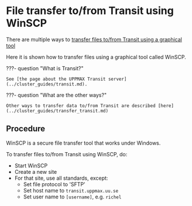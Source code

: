 # File transfer to/from Transit using WinSCP

There are multiple ways to [transfer files to/from Transit using a graphical tool](../cluster_guides/transit_file_transfer_using_gui.md)

Here it is shown how to transfer files using a graphical tool called WinSCP.

???- question "What is Transit?"

    See [the page about the UPPMAX Transit server](../cluster_guides/transit.md).

???- question "What are the other ways?"

    Other ways to transfer data to/from Transit are described [here](../cluster_guides/transfer_transit.md)

## Procedure

WinSCP is a secure file transfer tool that works under Windows.

To transfer files to/from Transit using WinSCP, do:

- Start WinSCP
- Create a new site
- For that site, use all standards, except:
    - Set file protocol to 'SFTP'
    - Set host name to `transit.uppmax.uu.se`
    - Set user name to `[username]`, e.g. `richel`

